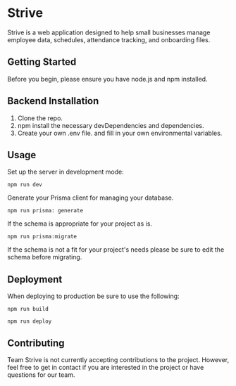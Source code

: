 # Strive

Strive is a web application designed to help small businesses manage employee data, schedules, attendance tracking, and onboarding files. 

## Getting Started 

Before you begin, please ensure you have node.js and npm installed. 

## Backend Installation

1. Clone the repo.
2. npm install the necessary devDependencies and dependencies.
3. Create your own .env file. and fill in your own environmental variables. 

## Usage 

Set up the server in development mode: 
```
npm run dev
```
Generate your Prisma client for managing your database. 
```
npm run prisma: generate
```
If the schema is appropriate for your project as is. 
```
npm run prisma:migrate
```
If the schema is not a fit for your project's needs please be sure to edit the schema before migrating. 

## Deployment 

When deploying to production be sure to use the following:
```
npm run build
```
```
npm run deploy
```

## Contributing 
Team Strive is not currently accepting contributions to the project. However, feel free to get in contact if you are interested in the project or have questions for our team. 
